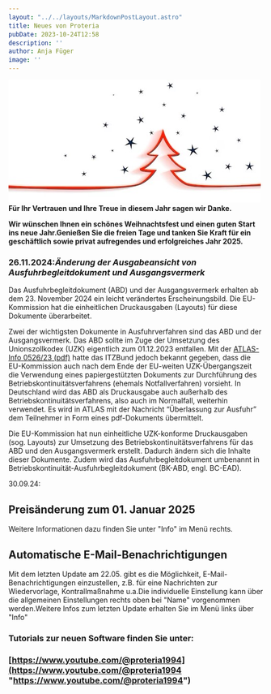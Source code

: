 ```yaml
---
layout: "../../layouts/MarkdownPostLayout.astro"
title: Neues von Proteria 
pubDate: 2023-10-24T12:58
description: ''
author: Anja Füger
image: ''
---
```


![](../../images/posts/Weihnachtsmotiv1-1b2966.jpg)**Für Ihr Vertrauen und Ihre Treue in diesem Jahr sagen wir Danke.**

**Wir wünschen Ihnen ein schönes Weihnachtsfest und einen guten Start ins neue Jahr.Genießen Sie die freien Tage und tanken Sie Kraft für ein geschäftlich sowie privat aufregendes und erfolgreiches Jahr 2025.**







### 26.11.2024:***Änderung der Ausgabeansicht von Ausfuhrbegleitdokument und Ausgangsvermerk*** 

Das Ausfuhrbegleitdokument (ABD) und der Ausgangsvermerk erhalten ab dem 23. November 2024 ein leicht verändertes Erscheinungsbild. Die EU-Kommission hat die einheitlichen Druckausgaben (Layouts) für diese Dokumente überarbeitet.

Zwei der wichtigsten Dokumente in Ausfuhrverfahren sind das ABD und der Ausgangsvermerk. Das ABD sollte im Zuge der Umsetzung des Unionszollkodex (UZK) eigentlich zum 01.12.2023 entfallen. Mit der [ATLAS-Info 0526/23 (pdf)](https://www.zoll.de/SharedDocs/Downloads/DE/Links-fuer-Inhaltseiten/Fachthemen/Zoelle/Atlas/2023/info_0526_23.pdf?__blob=publicationFile&amp;v=3 "https://www.zoll.de/SharedDocs/Downloads/DE/Links-fuer-Inhaltseiten/Fachthemen/Zoelle/Atlas/2023/info_0526_23.pdf?__blob=publicationFile&amp;v=3") hatte das ITZBund jedoch bekannt gegeben, dass die EU-Kommission auch nach dem Ende der EU-weiten UZK-Übergangszeit die Verwendung eines papiergestützten Dokuments zur Durchführung des Betriebskontinuitätsverfahrens (ehemals Notfallverfahren) vorsieht. In Deutschland wird das ABD als Druckausgabe auch außerhalb des Betriebskontinuitätsverfahrens, also auch im Normalfall, weiterhin verwendet. Es wird in ATLAS mit der Nachricht “Überlassung zur Ausfuhr” dem Teilnehmer in Form eines pdf-Dokuments übermittelt.

Die EU-Kommission hat nun einheitliche UZK-konforme Druckausgaben (sog. Layouts) zur Umsetzung des Betriebskontinuitätsverfahrens für das ABD und den Ausgangsvermerk erstellt. Dadurch ändern sich die Inhalte dieser Dokumente. Zudem wird das Ausfuhrbegleitdokument umbenannt in Betriebskontinuität-Ausfuhrbegleitdokument (BK-ABD, engl. BC-EAD).



30\.09.24:

## Preisänderung zum 01. Januar 2025

Weitere Informationen dazu finden Sie unter \"Info\" im Menü rechts.

## Automatische E-Mail-Benachrichtigungen

Mit dem letzten Update am 22.05. gibt es die Möglichkeit, E-Mail-Benachrichtigungen einzustellen, z.B. für eine Nachrichten zur Wiedervorlage, Kontrallmaßnahme u.a.Die individuelle Einstellung kann über die allgemeinen Einstellungen rechts oben bei \"Name\" vorgenommen werden.Weitere Infos zum letzten Update erhalten Sie im Menü links über \"Info\"

#### 

### Tutorials zur neuen Software finden Sie unter:

### [https://www.youtube.com/@proteria1994](https://www.youtube.com/@proteria1994 "https://www.youtube.com/@proteria1994")